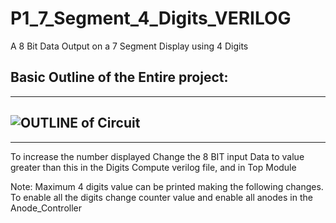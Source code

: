 # P1_7_Segment_4_Digits_VERILOG
A 8 Bit Data Output on a 7 Segment Display using 4 Digits

Basic Outline of the Entire project:
-----------------------------------------------------------------------------------------------------------------------------
-----------------------------------------------------------------------------------------------------------------------------
![OUTLINE of Circuit](https://user-images.githubusercontent.com/129321675/229584917-d69f1417-542c-460a-a4eb-5f6af1c12cfe.png)
-----------------------------------------------------------------------------------------------------------------------------
-----------------------------------------------------------------------------------------------------------------------------


To increase the number displayed Change the 8 BIT input Data to value greater than this in the Digits Compute verilog file,
and in Top Module

Note: Maximum 4 digits value can be printed making the following changes. To enable all the digits change counter value and enable all anodes in the Anode_Controller
